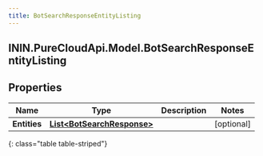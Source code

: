 ```yaml
---
title: BotSearchResponseEntityListing
---
```

## ININ.PureCloudApi.Model.BotSearchResponseEntityListing

## Properties

|Name | Type | Description | Notes|
|------------ | ------------- | ------------- | -------------|
| **Entities** | [**List&lt;BotSearchResponse&gt;**](BotSearchResponse.html) |  | [optional] |
{: class="table table-striped"}


